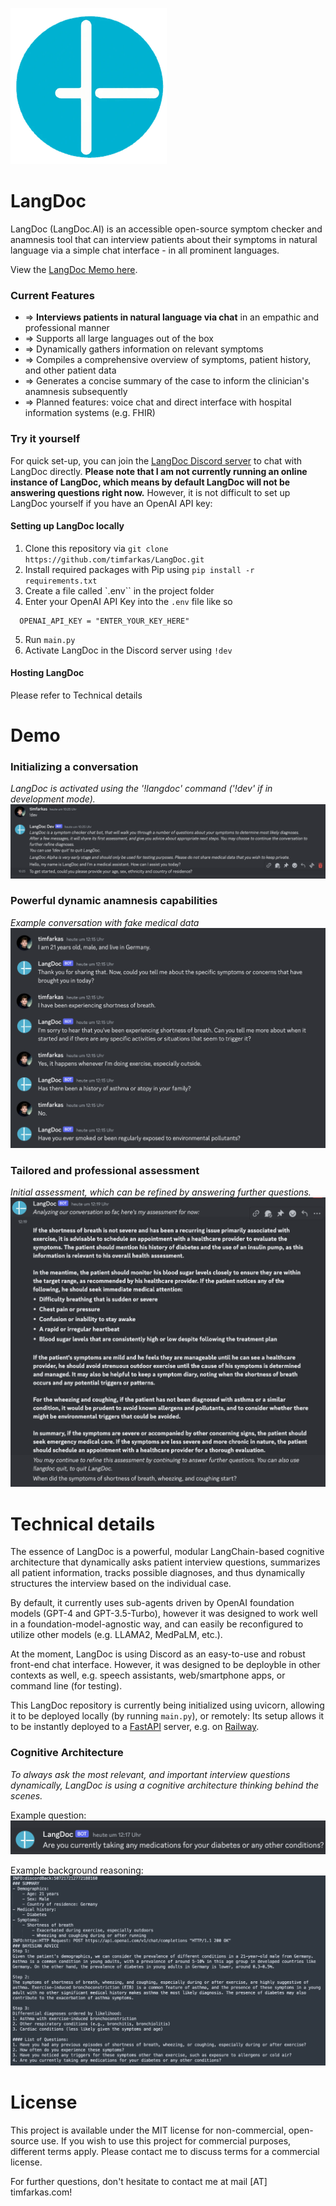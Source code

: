 ![Logo](Logo.png)


# LangDoc

LangDoc (LangDoc.AI) is an accessible open-source symptom checker and anamnesis tool that can interview patients about their symptoms in natural language via a simple chat interface - in all prominent languages. 

View the [LangDoc Memo here](https://timfarkas.notion.site/LangDoc-804e17040ca04439b06b92ee12275d07?pvs=4).


### **Current Features**
- ⇒ **Interviews patients in natural language via chat** in an empathic and professional manner
- ⇒ Supports all large languages out of the box
- ⇒ Dynamically gathers information on relevant symptoms 
- ⇒ Compiles a comprehensive overview of symptoms, patient history, and other patient data
- ⇒ Generates a concise summary of the case to inform the clinician's anamnesis subsequently
- ⇒ Planned features: voice chat and direct interface with hospital information systems (e.g. FHIR)

### Try it yourself
For quick set-up, you can join the [LangDoc Discord server](https://discord.gg/qnZX6766mA) to chat with LangDoc directly. 
**Please note that I am not currently running an online instance of LangDoc, which means by default LangDoc will not be answering questions right now.**
However, it is not difficult to set up LangDoc yourself if you have an OpenAI API key: 
#### Setting up LangDoc locally
1. Clone this repository via `git clone https://github.com/timfarkas/LangDoc.git`
2. Install required packages with Pip using `pip install -r requirements.txt`
3. Create a file called `.env`` in the project folder
4. Enter your OpenAI API Key into the `.env` file like so
```.env
  OPENAI_API_KEY = "ENTER_YOUR_KEY_HERE"
```
5. Run `main.py`
6. Activate LangDoc in the Discord server using `!dev` 

#### Hosting LangDoc
Please refer to Technical details

# Demo
### Initializing a conversation
*LangDoc is activated using the '!langdoc' command ('!dev' if in development mode).*
![Beginning of conversation](image-3.png)

### Powerful dynamic anamnesis capabilities
*Example conversation with fake medical data* 
![Mid-conversation](image-1.png)

### Tailored and professional assessment
*Initial assessment, which can be refined by answering further questions.*
![Alt text](image-2.png)

# Technical details
The essence of LangDoc is a powerful, modular LangChain-based cognitive architecture that dynamically asks patient interview questions, summarizes all patient information, tracks possible diagnoses, and thus dynamically structures the interview based on the individual case.

By default, it currently uses sub-agents driven by OpenAI foundation models (GPT-4 and GPT-3.5-Turbo), however it was designed to work well in a foundation-model-agnostic way, and can easily be reconfigured to utilize other models (e.g. LLAMA2, MedPaLM, etc.). 

At the moment, LangDoc is using Discord as an easy-to-use and robust front-end chat interface. However, it was designed to be deployble in other contexts as well, e.g. speech assistants, web/smartphone apps, or command line (for testing).

This LangDoc repository is currently being initialized using uvicorn, allowing it to be deployed locally (by running `main.py`), or remotely: 
  Its setup allows it to be instantly deployed to a [FastAPI](https://fastapi.tiangolo.com/) server, e.g. on [Railway](https://railway.app).

### Cognitive Architecture
*To always ask the most relevant, and important interview questions dynamically, LangDoc is using a cognitive architecture thinking behind the scenes.* 

Example question:
![Alt text](image-4.png)

Example background reasoning:
![Alt text](image.png)

# License
This project is available under the MIT license for non-commercial, open-source use. If you wish to use this project for commercial purposes, different terms apply. Please contact me to discuss terms for a commercial license.




For further questions, don't hesitate to contact me at mail [AT] timfarkas.com!
